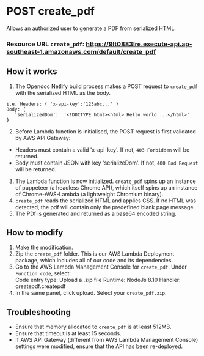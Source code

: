 # POST create_pdf
Allows an authorized user to generate a PDF from serialized HTML.
### Resource URL `create_pdf`: https://9lt0883lre.execute-api.ap-southeast-1.amazonaws.com/default/create_pdf

## How it works
1. The Opendoc Netlify build process makes a POST request to `create_pdf` with the serialized HTML as the body.
```
i.e. Headers: { 'x-api-key':'123abc...' }
Body: {
   'serializedDom':  '<!DOCTYPE html><html> Hello world ...</html>'
}
```
2. Before Lambda function is initialised, the POST request is first validated by AWS API Gateway:  
 - Headers must contain a valid 'x-api-key'. If not, `403 Forbidden` will be returned.
 - Body must contain JSON with key 'serializeDom'. If not, `400 Bad Request` will be returned.

3. The Lambda function is now initialized. `create_pdf` spins up an instance of puppeteer (a headless Chrome API), which itself spins up an instance of Chrome-AWS-Lambda (a lightweight Chromium binary).
4. `create_pdf` reads the serialized HTML and applies CSS. If no HTML was detected, the pdf will contain only the predefined blank page message.
5. The PDf is generated and returned as a base64 encoded string.

## How to modify
1. Make the modification.
2. Zip the `create_pdf` folder. This is our AWS Lambda Deployment package, which includes all of our code and its dependencies.
3. Go to the AWS Lambda Management Console for `create_pdf`. Under `Function code`, select:  
Code entry type: Upload a .zip file
Runtime: NodeJs 8.10
Handler: createpdf.createpdf
4. In the same panel, click upload. Select your `create_pdf.zip`.

## Troubleshooting
 - Ensure that memory allocated to `create_pdf` is at least 512MB.
 - Ensure that timeout is at least 15 seconds.
 - If AWS API Gateway (different from AWS Lambda Management Console) settings were modified, ensure that the API has been re-deployed.